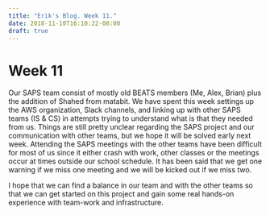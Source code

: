 ```yaml
---
title: "Erik's Blog. Week 11."
date: 2018-11-10T16:10:22-08:00
draft: true
---
```

# Week 11
Our SAPS team consist of mostly old BEATS members (Me, Alex, Brian) plus the addition of Shahed from matabit. We have spent this week settings up the AWS organization, Slack channels, and linking up with other SAPS teams (IS & CS) in attempts trying to understand what is that they needed from us. Things are still pretty unclear regarding the SAPS project and our communication with other teams, but we hope it will be solved early next week. Attending the SAPS meetings with the other teams have been difficult for most of us since it either crash with work, other classes or the meetings occur at times outside our school schedule. It has been said that we get one warning if we miss one meeting and we will be kicked out if we miss two.

I hope that we can find a balance in our team and with the other teams so that we can get started on this project and gain some real hands-on experience with team-work and infrastructure.
